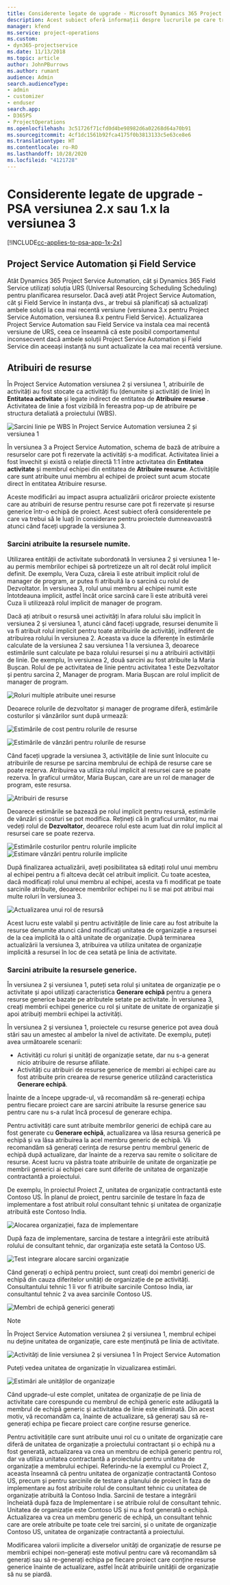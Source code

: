 ```yaml
---
title: Considerente legate de upgrade - Microsoft Dynamics 365 Project Service Automation versiunea 2.x sau 1.x la versiunea 3
description: Acest subiect oferă informații despre lucrurile pe care trebuie să le luați în calcul atunci când faceți upgrade de la Project Service Automation versiunea 2. x sau 1. x la versiunea 3.
manager: kfend
ms.service: project-operations
ms.custom:
- dyn365-projectservice
ms.date: 11/13/2018
ms.topic: article
author: JohnPBurrows
ms.author: rumant
audience: Admin
search.audienceType:
- admin
- customizer
- enduser
search.app:
- D365PS
- ProjectOperations
ms.openlocfilehash: 3c51726f71cfd0d4be98982d6a02268d64a70b91
ms.sourcegitcommit: 4cf1dc1561b92fca4175f0b3813133c5e63ce8e6
ms.translationtype: HT
ms.contentlocale: ro-RO
ms.lasthandoff: 10/28/2020
ms.locfileid: "4121728"
---
```

# <a name="upgrade-considerations---psa-version-2x-or-1x-to-version-3"></a>Considerente legate de upgrade - PSA versiunea 2.x sau 1.x la versiunea 3
[!INCLUDE[cc-applies-to-psa-app-1x-2x](../includes/cc-applies-to-psa-app-1x-2x.md)]

## <a name="project-service-automation-and-field-service"></a>Project Service Automation și Field Service
Atât Dynamics 365 Project Service Automation, cât și Dynamics 365 Field Service utilizați soluția URS (Universal Resourcing Scheduling Scheduling) pentru planificarea resurselor. Dacă aveți atât Project Service Automation, cât și Field Service în instanța dvs., ar trebui să planificați să actualizați ambele soluții la cea mai recentă versiune (versiunea 3.x pentru Project Service Automation, versiunea 8.x pentru Field Service). Actualizarea Project Service Automation sau Field Service va instala cea mai recentă versiune de URS, ceea ce înseamnă că este posibil comportamentul inconsecvent dacă ambele soluții Project Service Automation și Field Service din aceeași instanță nu sunt actualizate la cea mai recentă versiune.

## <a name="resource-assignments"></a>Atribuiri de resurse
În Project Service Automation versiunea 2 și versiunea 1, atribuirile de activități au fost stocate ca activități fiu (denumite și activități de linie) în **Entitatea activitate** și legate indirect de entitatea de **Atribuire resurse** . Activitatea de linie a fost vizibilă în fereastra pop-up de atribuire pe structura detaliată a proiectului (WBS).

![Sarcini linie pe WBS în Project Service Automation versiunea 2 și versiunea 1](media/upgrade-line-task-01.png)

În versiunea 3 a Project Service Automation, schema de bază de atribuire a resurselor care pot fi rezervate la activități s-a modificat. Activitatea liniei a fost învechit și există o relație directă 1:1 între activitatea din **Entitatea activitate** și membrul echipei din entitatea de **Atribuire resurse**. Activitățile care sunt atribuite unui membru al echipei de proiect sunt acum stocate direct în entitatea Atribuire resurse.  

Aceste modificări au impact asupra actualizării oricăror proiecte existente care au atribuiri de resurse pentru resurse care pot fi rezervate și resurse generice într-o echipă de proiect. Acest subiect oferă considerentele pe care va trebui să le luați în considerare pentru proiectele dumneavoastră atunci când faceți upgrade la versiunea 3. 

### <a name="tasks-assigned-to-named-resources"></a>Sarcini atribuite la resursele numite.
Utilizarea entității de activitate subordonată în versiunea 2 și versiunea 1 le-au permis membrilor echipei să portretizeze un alt rol decât rolul implicit definit. De exemplu, Vera Cuza, căreia îi este atribuit implicit rolul de manager de program, ar putea fi atribuită la o sarcină cu rolul de Dezvoltator. În versiunea 3, rolul unui membru al echipei numit este întotdeauna implicit, astfel încât orice sarcină care îi este atribuită verei Cuza îi utilizează rolul implicit de manager de program.

Dacă ați atribuit o resursă unei activități în afara rolului său implicit în versiunea 2 și versiunea 1, atunci când faceți upgrade, resursei denumite îi va fi atribuit rolul implicit pentru toate atribuirile de activități, indiferent de atribuirea rolului în versiunea 2. Aceasta va duce la diferențe în estimările calculate de la versiunea 2 sau versiunea 1 la versiunea 3, deoarece estimările sunt calculate pe baza rolului resursei și nu a atribuirii activității de linie. De exemplu, în versiunea 2, două sarcini au fost atribuite la Maria Bușcan. Rolul de pe activitatea de linie pentru activitatea 1 este Dezvoltator și pentru sarcina 2, Manager de program. Maria Bușcan are rolul implicit de manager de program.

![Roluri multiple atribuite unei resurse](media/upgrade-multiple-roles-02.png)

Deoarece rolurile de dezvoltator și manager de programe diferă, estimările costurilor și vânzărilor sunt după urmează:

![Estimările de cost pentru rolurile de resurse](media/upggrade-cost-estimates-03.png)

![Estimările de vânzări pentru rolurile de resurse](media/upgrade-sales-estimates-04.png)

Când faceți upgrade la versiunea 3, activitățile de linie sunt înlocuite cu atribuirile de resurse pe sarcina membrului de echipă de resurse care se poate rezerva. Atribuirea va utiliza rolul implicit al resursei care se poate rezerva. În graficul următor, Maria Bușcan, care are un rol de manager de program, este resursa.

![Atribuiri de resurse](media/resource-assignment-v2-05.png)

Deoarece estimările se bazează pe rolul implicit pentru resursă, estimările de vânzări și costuri se pot modifica. Rețineți că în graficul următor, nu mai vedeți rolul de **Dezvoltator**, deoarece rolul este acum luat din rolul implicit al resursei care se poate rezerva.

![Estimările costurilor pentru rolurile implicite](media/resource-assignment-cost-estimate-06.png)
![Estimare vânzări pentru rolurile implicite](media/resource-assignment-sales-estimate-07.png)

După finalizarea actualizării, aveți posibilitatea să editați rolul unui membru al echipei pentru a fi altceva decât cel atribuit implicit. Cu toate acestea, dacă modificați rolul unui membru al echipei, acesta va fi modificat pe toate sarcinile atribuite, deoarece membrilor echipei nu li se mai pot atribui mai multe roluri în versiunea 3.

![Actualizarea unui rol de resursă](media/resource-role-assignment-08.png)

Acest lucru este valabil și pentru activitățile de linie care au fost atribuite la resurse denumite atunci când modificați unitatea de organizație a resursei de la cea implicită la o altă unitate de organizație. După terminarea actualizării la versiunea 3, atribuirea va utiliza unitatea de organizație implicită a resursei în loc de cea setată pe linia de activitate.

### <a name="tasks-assigned-to-generic-resources"></a>Sarcini atribuite la resursele generice.
În versiunea 2 și versiunea 1, puteți seta rolul și unitatea de organizație pe o activitate și apoi utilizați caracteristica **Generare echipă** pentru a genera resurse generice bazate pe atributele setate pe activitate. În versiunea 3, creați membrii echipei generice cu rol și unitate de unitate de organizație și apoi atribuiți membrii echipei la activități.

În versiunea 2 și versiunea 1, proiectele cu resurse generice pot avea două stări sau un amestec al ambelor la nivel de activitate. De exemplu, puteți avea următoarele scenarii:

- Activități cu roluri și unități de organizație setate, dar nu s-a generat nicio atribuire de resurse afiliate.
- Activități cu atribuiri de resurse generice de membri ai echipei care au fost atribuite prin crearea de resurse generice utilizând caracteristica **Generare echipă**.

Înainte de a începe upgrade-ul, vă recomandăm să re-generați echipa pentru fiecare proiect care are sarcini atribuite la resurse generice sau pentru care nu s-a rulat încă procesul de generare echipa.

Pentru activități care sunt atribuite membrilor generici de echipă care au fost generate cu **Generare echipă**, actualizarea va lăsa resursa generică pe echipă și va lăsa atribuirea la acel membru generic de echipă. Vă recomandăm să generați cerința de resurse pentru membrul generic de echipă după actualizare, dar înainte de a rezerva sau remite o solicitare de resurse. Acest lucru va păstra toate atribuirile de unitate de organizație pe membrii generici ai echipei care sunt diferite de unitatea de organizație contractantă a proiectului.

De exemplu, în proiectul Proiect Z, unitatea de organizație contractantă este Contoso US. În planul de proiect, pentru sarcinile de testare în faza de implementare a fost atribuit rolul consultant tehnic și unitatea de organizație atribuită este Contoso India.

![Alocarea organizației, faza de implementare](media/org-unit-assignment-09.png)

După faza de implementare, sarcina de testare a integrării este atribuită rolului de consultant tehnic, dar organizația este setată la Contoso US.  

![Test integrare alocare sarcini organizație](media/org-unit-generate-team-10.png)

Când generați o echipă pentru proiect, sunt creați doi membri generici de echipă din cauza diferitelor unități de organizație de pe activități. Consultantului tehnic 1 îi vor fi atribuite sarcinile Contoso India, iar consultantul tehnic 2 va avea sarcinile Contoso US.  

![Membri de echipă generici generați](media/org-unit-assignments-multiple-resources-11.png)

> [!NOTE]
> În Project Service Automation versiunea 2 și versiunea 1, membrul echipei nu deține unitatea de organizație, care este menținută pe linia de activitate.

![Activități de linie versiunea 2 și versiunea 1 în Project Service Automation](media/line-tasks-12.png)

Puteți vedea unitatea de organizație în vizualizarea estimări. 

![Estimări ale unităților de organizație](media/org-unit-estimates-view-13.png)
 
Când upgrade-ul este complet, unitatea de organizație de pe linia de activitate care corespunde cu membrul de echipă generic este adăugată la membrul de echipă generic și activitatea de linie este eliminată. Din acest motiv, vă recomandăm ca, înainte de actualizare, să generați sau să re-generați echipa pe fiecare proiect care conține resurse generice.

Pentru activitățile care sunt atribuite unui rol cu o unitate de organizație care diferă de unitatea de organizație a proiectului contractant și o echipă nu a fost generată, actualizarea va crea un membru de echipă generic pentru rol, dar va utiliza unitatea contractantă a proiectului pentru unitatea de organizație a membrului echipei. Referindu-ne la exemplul cu Proiect Z, aceasta înseamnă că pentru unitatea de organizație contractantă Contoso US, precum și pentru sarcinile de testare a planului de proiect în faza de implementare au fost atribuite rolul de consultant tehnic cu unitatea de organizație atribuită la Contoso India. Sarcinii de testare a integrării încheiată după faza de Implementare i se atribuie rolul de consultant tehnic. Unitatea de organizație este Contoso US și nu a fost generată o echipă. Actualizarea va crea un membru generic de echipă, un consultant tehnic care are orele atribuite pe toate cele trei sarcini, și o unitate de organizație Contoso US, unitatea de organizație contractantă a proiectului.   
 
Modificarea valorii implicite a diverselor unități de organizație de resurse pe membrii echipei non-generați este motivul pentru care vă recomandăm să generați sau să re-generați echipa pe fiecare proiect care conține resurse generice înainte de actualizare, astfel încât atribuirile unității de organizație să nu se piardă.


